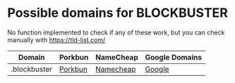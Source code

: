 # Possible domains for BLOCKBUSTER

No function implemented to check if any of these work, but you can check manually with https://tld-list.com/

| Domain | Porkbun | NameCheap | Google Domains |
|---|---|---|---|
| .blockbuster | [Porkbun](https://porkbun.com/checkout/search?prb=e814663da1&tlds=&idnLanguage=&search=search&q=.blockbuster) | [Namecheap](https://www.namecheap.com/domains/registration/results/?domain=.blockbuster) | [Google](https://domains.google.com/registrar/search?searchTerm=.blockbuster) |
